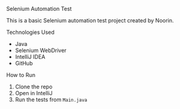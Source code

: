 Selenium Automation Test 

This is a basic Selenium automation test project created by Noorin.

Technologies Used
- Java
- Selenium WebDriver
- IntelliJ IDEA
- GitHub

How to Run
1. Clone the repo
2. Open in IntelliJ
3. Run the tests from `Main.java`

